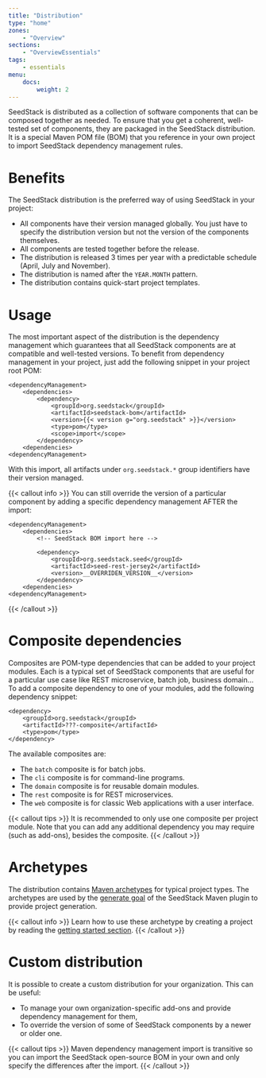 ```yaml
---
title: "Distribution"
type: "home"
zones:
    - "Overview"
sections:
    - "OverviewEssentials"
tags:
    - essentials
menu:
    docs:
        weight: 2
---
```


SeedStack is distributed as a collection of software components that can be composed together as needed. To ensure that you
get a coherent, well-tested set of components, they are packaged in the SeedStack distribution. It is a special Maven POM 
file (BOM) that you reference in your own project to import SeedStack dependency management rules.<!--more-->

# Benefits

The SeedStack distribution is the preferred way of using SeedStack in your project:
 
* All components have their version managed globally. You just have to specify the distribution version but not the
version of the components themselves.
* All components are tested together before the release.
* The distribution is released 3 times per year with a predictable schedule (April, July and November).
* The distribution is named after the `YEAR.MONTH` pattern.
* The distribution contains quick-start project templates. 

# Usage 

The most important aspect of the distribution is the dependency management which guarantees that all SeedStack components
are at compatible and well-tested versions. To benefit from dependency management in your project, just add the following
snippet in your project root POM:
  
    <dependencyManagement>
        <dependencies>
            <dependency>
                <groupId>org.seedstack</groupId>
                <artifactId>seedstack-bom</artifactId>
                <version>{{< version g="org.seedstack" >}}</version>
                <type>pom</type>
                <scope>import</scope>
            </dependency>
        <dependencies>
    <dependencyManagement>

With this import, all artifacts under `org.seedstack.*` group identifiers have their version managed. 

{{< callout info >}}
You can still override the version of a particular component by adding a specific dependency management AFTER the import:

    <dependencyManagement>
        <dependencies>
            <!-- SeedStack BOM import here -->
            
            <dependency>
                <groupId>org.seedstack.seed</groupId>
                <artifactId>seed-rest-jersey2</artifactId>
                <version>__OVERRIDEN_VERSION__</version>
            </dependency>
        <dependencies>
    <dependencyManagement>
{{< /callout >}}

# Composite dependencies

Composites are POM-type dependencies that can be added to your project modules. Each is a typical set of SeedStack components
that are useful for a particular use case like REST microservice, batch job, business domain... To add a composite dependency 
to one of your modules, add the following dependency snippet:

    <dependency>
	    <groupId>org.seedstack</groupId>
		<artifactId>???-composite</artifactId>
		<type>pom</type>
	</dependency>

The available composites are:

* The `batch` composite is for batch jobs.
* The `cli` composite is for command-line programs.
* The `domain` composite is for reusable domain modules.
* The `rest` composite is for REST microservices.
* The `web` composite is for classic Web applications with a user interface.

{{< callout tips >}}
It is recommended to only use one composite per project module. Note that you can add any additional dependency you may 
require (such as add-ons), besides the composite.
{{< /callout >}}

# Archetypes

The distribution contains [Maven archetypes](https://maven.apache.org/guides/introduction/introduction-to-archetypes.html)
for typical project types. The archetypes are used by the [generate goal](../maven-plugin/generate/) of the SeedStack Maven 
plugin to provide project generation.

{{< callout info >}}
Learn how to use these archetype by creating a project by reading the [getting started section](/getting-started).
{{< /callout >}}

# Custom distribution

It is possible to create a custom distribution for your organization. This can be useful:
 
* To manage your own organization-specific add-ons and provide dependency management for them,
* To override the version of some of SeedStack components by a newer or older one.

{{< callout tips >}}
Maven dependency management import is transitive so you can import the SeedStack open-source BOM in your own and only 
specify the differences after the import.
{{< /callout >}}
